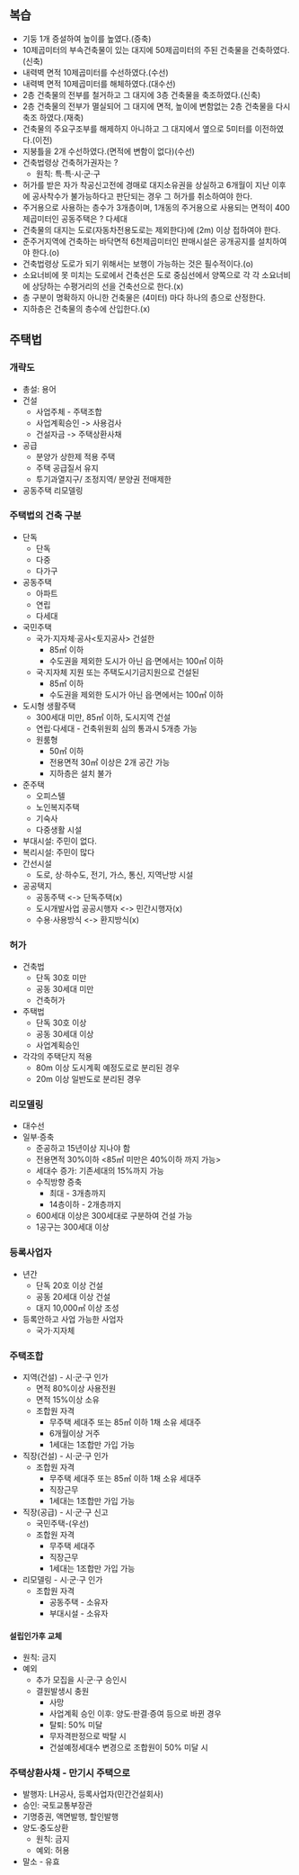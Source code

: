 ## 복습
- 기둥 1개 증설하여 높이를 높였다.(증축)
- 10제곱미터의 부속건축물이 있는 대지에 50제곱미터의 주된 건축물을 건축하였다.(신축)
- 내력벽 면적 10제곱미터를 수선하였다.(수선)
- 내력벽 면적 10제곱미터를 해체하였다.(대수선)
- 2층 건축물의 전부를 철거하고 그 대지에 3층 건축물을 축조하였다.(신축)
- 2층 건축물의 전부가 멸실되어 그 대지에 면적, 높이에 변함없는 2층 건축물을 다시 축조 하였다.(재축)
- 건축물의 주요구조부를 해제하지 아니하고 그 대지에서 옆으로 5미터를 이전하였다.(이전)
- 지붕틀을 2개 수선하였다.(면적에 변함이 없다)(수선)
- 건축법령상 건축허가권자는 ?
    - 원칙: 특·특·시·군·구
- 허가를 받은 자가 착공신고전에 경매로 대지소유권을 상실하고 6개월이 지난 이후에 공사착수가 불가능하다고 판단되는 경우 그 허가를 취소하여야 한다.
- 주거용으로 사용하는 층수가 3개층이며, 1개동의 주거용으로 사용되는 면적이 400제곱미터인 공동주택은 ? 다세대
- 건축물의 대지는 도로(자동차전용도로는 제외한다)에 (2m) 이상 접하여야 한다.
- 준주거지역에 건축하는 바닥면적 6천제곱미터인 판매시설은 공개공지를 설치하여야 한다.(o)
- 건축법령상 도로가 되기 위해서는 보행이 가능하는 것은 필수적이다.(o)
- 소요너비에 못 미치는 도로에서 건축선은 도로 중심선에서 양쪽으로 각 각 소요너비에 상당하는 수평거리의 선을 건축선으로 한다.(x)
- 층 구분이 명확하지 아니한 건축물은 (4미터) 마다 하나의 층으로 산정한다.
- 지하층은 건축물의 층수에 산입한다.(x)

## 주택법
### 개략도
- 총설: 용어
- 건설
    - 사업주체 - 주택조합
    - 사업계획승인 -> 사용검사
    - 건설자금 -> 주택상환사채
- 공급
    - 분양가 상한제 적용 주택
    - 주택 공급질서 유지
    - 투기과열지구/ 조정지역/ 분양권 전매제한
- 공동주택 리모델링
### 주택법의 건축 구분
- 단독
    - 단독
    - 다중
    - 다가구
- 공동주택
    - 아파트
    - 연립
    - 다세대
- 국민주택
    - 국가·지자체·공사<토지공사> 건설한
        - 85㎡ 이하
        - 수도권을 제외한 도시가 아닌 읍·면에서는 100㎡ 이하
    - 국·지자체 지원 또는 주택도시기금지원으로 건설된
        - 85㎡ 이하
        - 수도권을 제외한 도시가 아닌 읍·면에서는 100㎡ 이하
- 도시형 생활주택
    - 300세대 미만, 85㎡ 이하, 도시지역 건설
    - 연립·다세대 - 건축위원회 심의 통과시 5개층 가능
    - 원룸형
        - 50㎡ 이하
        - 전용면적 30㎡ 이상은 2개 공간 가능
        - 지하층은 설치 불가
- 준주택
    - 오피스텔
    - 노인복지주택
    - 기숙사
    - 다중생활 시설
- 부대시설: 주민이 없다. 
- 복리시설: 주민이 많다
- 간선시설
    - 도로, 상·하수도, 전기, 가스, 통신, 지역난방 시설
- 공공택지
    - 공동주택 <-> 단독주택(x)
    - 도시개발사업 공공시행자 <-> 민간시행자(x)
    - 수용·사용방식 <-> 환지방식(x)
### 허가
- 건축법 
    - 단독 30호 미만
    - 공동 30세대 미만
    - 건축허가
- 주택법
    - 단독 30호 이상
    - 공동 30세대 이상
    - 사업계획승인
- 각각의 주택단지 적용
    - 80m 이상 도시계획 예정도로로 분리된 경우
    - 20m 이상 일반도로 분리된 경우
### 리모델링
- 대수선
- 일부·증축
    - 준공하고 15년이상 지나야 함
    - 전용면적 30%이하 <85㎡ 미만은 40%이하 까지 가능>
    - 세대수 증가: 기존세대의 15%까지 가능
    - 수직방향 증축
        - 최대 - 3개층까지
        - 14층이하 - 2개층까지
    - 600세대 이상은 300세대로 구분하여 건설 가능
    - 1공구는 300세대 이상
### 등록사업자
- 년간
    - 단독 20호 이상 건설
    - 공동 20세대 이상 건설
    - 대지 10,000㎡ 이상 조성
- 등록안하고 사업 가능한 사업자
    - 국가·지자체
### 주택조합
- 지역(건설) - 시·군·구 인가
    - 면적 80%이상 사용전원
    - 면적 15%이상 소유
    - 조합원 자격
        - 무주택 세대주 또는 85㎡ 이하 1채 소유 세대주
        - 6개월이상 거주
        - 1세대는 1조합만 가입 가능
- 직장(건설) - 시·군·구 인가
    - 조합원 자격
        - 무주택 세대주 또는 85㎡ 이하 1채 소유 세대주
        - 직장근무
        - 1세대는 1조합만 가입 가능
- 직장(공급) - 시·군·구 신고
    - 국민주택-(우선)
    - 조합원 자격
        - 무주택 세대주
        - 직장근무
        - 1세대는 1조합만 가입 가능
- 리모델링 - 시·군·구 인가
    - 조합원 자격
        - 공동주택 - 소유자
        - 부대시설 - 소유자
#### 설립인가후 교체
- 원칙: 금지
- 예외
    - 추가 모집을 시·군·구 승인시
    - 결원발생시 충원
        - 사망
        - 사업계획 승인 이후: 양도·판결·증여 등으로 바뀐 경우
        - 탈퇴: 50% 미달
        - 무자격판정으로 박탈 시
        - 건설예정세대수 변경으로 조합원이 50% 미달 시
### 주택상환사채 - 만기시 주택으로 
- 발행자: LH공사, 등록사업자(민간건설회사)
- 승인: 국토교통부장관
- 기명증권, 액면발행, 할인발행
- 양도·중도상환
    - 원칙: 금지
    - 예외: 허용
- 말소 - 유효